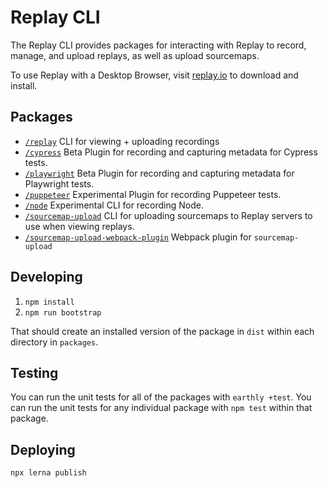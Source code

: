 # Replay CLI

The Replay CLI provides packages for interacting with Replay to record, manage, and upload replays, as well as upload sourcemaps.

To use Replay with a Desktop Browser, visit [replay.io](https://www.replay.io/) to download and install.

## Packages

- [`/replay`](./packages/replay/README.md) CLI for viewing + uploading recordings
- [`/cypress`](./packages/cypress/README.md) Beta Plugin for recording and capturing metadata for Cypress tests.
- [`/playwright`](./packages/playwright/README.md) Beta Plugin for recording and capturing metadata for Playwright tests.
- [`/puppeteer`](./packages/puppeteer/README.md) Experimental Plugin for recording Puppeteer tests.
- [`/node`](./packages/node/README.md) Experimental CLI for recording Node.
- [`/sourcemap-upload`](./packages/sourcemap-upload/README.md) CLI for uploading sourcemaps to Replay servers to use when viewing replays.
- [`/sourcemap-upload-webpack-plugin`](./packages/sourcemap-upload-webpack-plugin/README.md) Webpack plugin for `sourcemap-upload`

## Developing

1. `npm install`
2. `npm run bootstrap`

That should create an installed version of the package in `dist` within each directory in `packages`.

## Testing

You can run the unit tests for all of the packages with `earthly +test`. You can run the unit tests for any individual package with `npm test` within that package.

## Deploying

`npx lerna publish`
